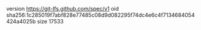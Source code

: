 version https://git-lfs.github.com/spec/v1
oid sha256:1c285019f7abf828e77485c08d9d082295f74dc4e6c4f7134684054424a4025b
size 17533
